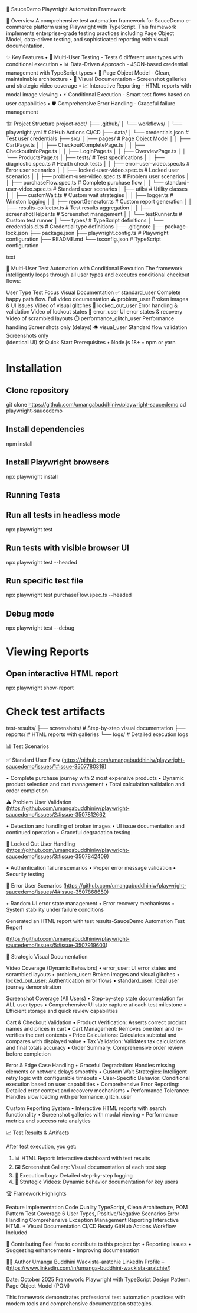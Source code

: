 🧪 SauceDemo Playwright Automation Framework

🚀 Overview
A comprehensive test automation framework for SauceDemo e-commerce platform using Playwright with TypeScript. This framework implements enterprise-grade testing practices including Page Object Model, data-driven testing, and sophisticated reporting with visual documentation.

✨ Key Features
•	🔧 Multi-User Testing - Tests 6 different user types with conditional execution
•	📊 Data-Driven Approach - JSON-based credential management with TypeScript types
•	🎯 Page Object Model - Clean, maintainable architecture
•	📸 Visual Documentation - Screenshot galleries and strategic video coverage
•	📈 Interactive Reporting - HTML reports with modal image viewing
•	⚡ Conditional Execution - Smart test flows based on user capabilities
•	🛡️ Comprehensive Error Handling - Graceful failure management

🏗️ Project Structure
project-root/
├── .github/
│ └── workflows/
│ └── playwright.yml # GitHub Actions CI/CD
├── data/
│ └── credentials.json # Test user credentials
├── src/
│ ├── pages/ # Page Object Model
│ │ ├── CartPage.ts
│ │ ├── CheckoutCompletePage.ts
│ │ ├── CheckoutInfoPage.ts
│ │ ├── LoginPage.ts
│ │ ├── OverviewPage.ts
│ │ └── ProductsPage.ts
│ ├── tests/ # Test specifications
│ │ ├── diagnostic.spec.ts # Health check tests
│ │ ├── error-user-video.spec.ts # Error user scenarios
│ │ ├── locked-user-video.spec.ts # Locked user scenarios
│ │ ├── problem-user-video.spec.ts # Problem user scenarios
│ │ ├── purchaseFlow.spec.ts # Complete purchase flow
│ │ └── standard-user-video.spec.ts # Standard user scenarios
│ ├── utils/ # Utility classes
│ │ ├── customWait.ts # Custom wait strategies
│ │ ├── logger.ts # Winston logging
│ │ ├── reportGenerator.ts # Custom report generation
│ │ ├── results-collector.ts # Test results aggregation
│ │ ├── screenshotHelper.ts # Screenshot management
│ │ └── testRunner.ts # Custom test runner
│ └── types/ # TypeScript definitions
│ └── credentials.d.ts # Credential type definitions
├── .gitignore
├── package-lock.json
├── package.json
├── playwright.config.ts # Playwright configuration
├── README.md
└── tsconfig.json # TypeScript configuration

text

🎪 Multi-User Test Automation with Conditional Execution
The framework intelligently loops through all user types and executes conditional checkout flows:
 
User Type	                 Test Focus	                Visual Documentation
✅ standard_user	            Complete happy path flow.    Full video documentation
⚠️ problem_user	             Broken images & UI issues	  Video of visual glitches
🚫 locked_out_user	         Error handling & validation  Video of lockout states
🧨 error_user	             UI error states & recovery	  Video of scrambled layouts
⏱️ performance_glitch_user	 Performance handling	      Screenshots only (delays)
👁️ visual_user	              Standard flow validation	   Screenshots only          
                                                          (identical UI)
🛠️ Quick Start
Prerequisites
•	Node.js 18+
•	npm or yarn

# Installation

## Clone repository
git clone https://github.com/umangabuddhiniw/playwright-saucedemo
cd playwright-saucedemo

## Install dependencies
npm install

## Install Playwright browsers
npx playwright install

## Running Tests

## Run all tests in headless mode
npx playwright test

## Run tests with visible browser UI
npx playwright test --headed

## Run specific test file
npx playwright test purchaseFlow.spec.ts --headed

## Debug mode
npx playwright test --debug

# Viewing Reports

## Open interactive HTML report
npx playwright show-report

# Check test artifacts

test-results/
├── screenshots/    # Step-by-step visual documentation
├── reports/        # HTML reports with galleries
└── logs/          # Detailed execution logs

📊 Test Scenarios

✅ Standard User Flow
(https://github.com/umangabuddhiniw/playwright-saucedemo/issues/1#issue-3507780319)

•	Complete purchase journey with 2 most expensive products
•	Dynamic product selection and cart management
•	Total calculation validation and order completion

⚠️ Problem User Validation
(https://github.com/umangabuddhiniw/playwright-saucedemo/issues/2#issue-3507812662

•	Detection and handling of broken images
•	UI issue documentation and continued operation
•	Graceful degradation testing

🚫 Locked Out User Handling
(https://github.com/umangabuddhiniw/playwright-saucedemo/issues/3#issue-3507842409)

•	Authentication failure scenarios
•	Proper error message validation
•	Security testing

🧨 Error User Scenarios
(https://github.com/umangabuddhiniw/playwright-saucedemo/issues/4#issue-3507868650)

•	Random UI error state management
•	Error recovery mechanisms
•	System stability under failure conditions


Generated an HTML report with test results-SauceDemo Automation Test Report

(https://github.com/umangabuddhiniw/playwright-saucedemo/issues/5#issue-3507919603)


🎨 Strategic Visual Documentation

Video Coverage (Dynamic Behaviors)
•	error_user: UI error states and scrambled layouts
•	problem_user: Broken images and visual glitches
•	locked_out_user: Authentication error flows
•	standard_user: Ideal user journey demonstration

Screenshot Coverage (All Users)
•	Step-by-step state documentation for ALL user types
•	Comprehensive UI state capture at each test milestone
•	Efficient storage and quick review capabilities

Cart & Checkout Validation
•	Product Verification: Asserts correct product names and prices in cart
•	Cart Management: Removes one item and re-verifies the cart contents
•	Price Calculations: Calculates subtotal and compares with displayed value
•	Tax Validation: Validates tax calculations and final totals accuracy
•	Order Summary: Comprehensive order review before completion

Error & Edge Case Handling
•	Graceful Degradation: Handles missing elements or network delays smoothly
•	Custom Wait Strategies: Intelligent retry logic with configurable timeouts
•	User-Specific Behavior: Conditional execution based on user capabilities
•	Comprehensive Error Reporting: Detailed error context and recovery mechanisms
•	Performance Tolerance: Handles slow loading with performance_glitch_user

Custom Reporting System
•	Interactive HTML reports with search functionality
•	Screenshot galleries with modal viewing
•	Performance metrics and success rate analytics

📈 Test Results & Artifacts

After test execution, you get:
1.	📊 HTML Report: Interactive dashboard with test results
2.	🖼️ Screenshot Gallery: Visual documentation of each test step
3.	📝 Execution Logs: Detailed step-by-step logging
4.	🎥 Strategic Videos: Dynamic behavior documentation for key users

🏆 Framework Highlights

Feature	Implementation
Code Quality	TypeScript, Clean Architecture, POM Pattern
Test Coverage	6 User Types, Positive/Negative Scenarios
Error Handling	Comprehensive Exception Management
Reporting	Interactive HTML + Visual Documentation
CI/CD Ready	GitHub Actions Workflow Included

🤝 Contributing
Feel free to contribute to this project by:
•	Reporting issues
•	Suggesting enhancements
•	Improving documentation

👨‍💻 Author
Umanga Buddhini Wackista-aratchie
LinkedIn Profile –(https://www.linkedin.com/in/umanga-buddhini-wackista-aratchie/)

Date: October 2025
Framework: Playwright with TypeScript
Design Pattern: Page Object Model (POM)
 
This framework demonstrates professional test automation practices with modern tools and comprehensive documentation strategies.

